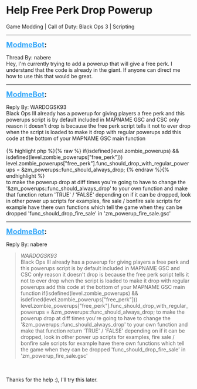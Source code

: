 # Help Free Perk Drop Powerup
Game Modding | Call of Duty: Black Ops 3 | Scripting

---
<strong style="font-size: 1.4em;"><span style="text-decoration: underline;text-decoration-color: #34a7f9;"><span style="color:#34a7f9;">ModmeBot</span></span>:</strong>

<p>Thread By: nabere<br />Hey, I&#39;m currently trying to add a powerup that will give a free perk. I understand that the code is already in the giant. If anyone can direct me how to use this that would be great.</p>

---
<strong style="font-size: 1.4em;"><span style="text-decoration: underline;text-decoration-color: #34a7f9;"><span style="color:#34a7f9;">ModmeBot</span></span>:</strong>

<p>Reply By: WARDOGSK93<br />Black Ops III already has a powerup for giving players a free perk and this powerups script is by default included in MAPNAME GSC and CSC only reason it doesn&#39;t drop is because the free perk script tells it not to ever drop when the script is loaded to make it drop with regular powerups add this code at the bottom of your MAPNAME GSC main function<br /> <br />{% highlight php %}{% raw %}
if(isdefined(level.zombie_powerups) &amp;&amp; isdefined(level.zombie_powerups["free_perk"]))
    level.zombie_powerups["free_perk"].func_should_drop_with_regular_powerups = &amp;zm_powerups::func_should_always_drop;
{% endraw %}{% endhighlight %}
 <br />to make the powerup drop at diff times you&#39;re going to have to change the &#39;&amp;zm_powerups::func_should_always_drop&#39; to your own function and make that function return &#39;TRUE&#39; / &#39;FALSE&#39; depending on if it can be dropped, look in other power up scripts for examples, fire sale / bonfire sale scripts for example have there own functions which tell the game when they can be dropped &#39;func_should_drop_fire_sale&#39; in &#39;zm_powerup_fire_sale.gsc&#39;</p>

---
<strong style="font-size: 1.4em;"><span style="text-decoration: underline;text-decoration-color: #34a7f9;"><span style="color:#34a7f9;">ModmeBot</span></span>:</strong>

<p>Reply By: nabere<br /><blockquote><em>WARDOGSK93</em><br />Black Ops III already has a powerup for giving players a free perk and this powerups script is by default included in MAPNAME GSC and CSC only reason it doesn&#39;t drop is because the free perk script tells it not to ever drop when the script is loaded to make it drop with regular powerups add this code at the bottom of your MAPNAME GSC main function   if(isdefined(level.zombie_powerups) &amp;&amp; isdefined(level.zombie_powerups[&quot;free_perk&quot;])) level.zombie_powerups[&quot;free_perk&quot;].func_should_drop_with_regular_powerups = &amp;zm_powerups::func_should_always_drop;   to make the powerup drop at diff times you&#39;re going to have to change the &#39;&amp;zm_powerups::func_should_always_drop&#39; to your own function and make that function return &#39;TRUE&#39; / &#39;FALSE&#39; depending on if it can be dropped, look in other power up scripts for examples, fire sale / bonfire sale scripts for example have there own functions which tell the game when they can be dropped &#39;func_should_drop_fire_sale&#39; in &#39;zm_powerup_fire_sale.gsc&#39;</blockquote><br /> <br />Thanks for the help :), I&#39;ll try this later.</p>
